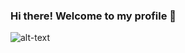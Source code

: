 ### Hi there! Welcome to my profile 👋
![alt-text](https://github.com/Richard-Hutch/Richard-Hutch/blob/main/profile2.gif)

